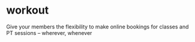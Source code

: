 # workout
Give your members the flexibility to make online bookings for classes and PT sessions – wherever, whenever
